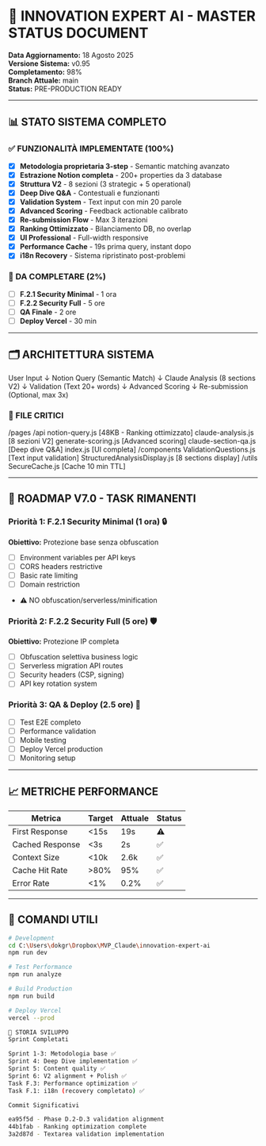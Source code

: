  # 🚀 INNOVATION EXPERT AI - MASTER STATUS DOCUMENT
**Data Aggiornamento:** 18 Agosto 2025  
**Versione Sistema:** v0.95  
**Completamento:** 98%  
**Branch Attuale:** main  
**Status:** PRE-PRODUCTION READY

---

## 📊 STATO SISTEMA COMPLETO

### ✅ FUNZIONALITÀ IMPLEMENTATE (100%)
- [x] **Metodologia proprietaria 3-step** - Semantic matching avanzato
- [x] **Estrazione Notion completa** - 200+ properties da 3 database
- [x] **Struttura V2** - 8 sezioni (3 strategic + 5 operational)
- [x] **Deep Dive Q&A** - Contestuali e funzionanti
- [x] **Validation System** - Text input con min 20 parole
- [x] **Advanced Scoring** - Feedback actionable calibrato
- [x] **Re-submission Flow** - Max 3 iterazioni
- [x] **Ranking Ottimizzato** - Bilanciamento DB, no overlap
- [x] **UI Professional** - Full-width responsive
- [x] **Performance Cache** - 19s prima query, instant dopo
- [x] **i18n Recovery** - Sistema ripristinato post-problemi

### 🔄 DA COMPLETARE (2%)
- [ ] **F.2.1 Security Minimal** - 1 ora
- [ ] **F.2.2 Security Full** - 5 ore
- [ ] **QA Finale** - 2 ore
- [ ] **Deploy Vercel** - 30 min

---

## 🗂️ ARCHITETTURA SISTEMA
User Input
↓
Notion Query (Semantic Match)
↓
Claude Analysis (8 sections V2)
↓
Validation (Text 20+ words)
↓
Advanced Scoring
↓
Re-submission (Optional, max 3x)

### 📁 FILE CRITICI
/pages
/api
notion-query.js         [48KB - Ranking ottimizzato]
claude-analysis.js      [8 sezioni V2]
generate-scoring.js     [Advanced scoring]
claude-section-qa.js    [Deep dive Q&A]
index.js                  [UI completa]
/components
ValidationQuestions.js    [Text input validation]
StructuredAnalysisDisplay.js [8 sections display]
/utils
SecureCache.js           [Cache 10 min TTL]

---

## 🎯 ROADMAP V7.0 - TASK RIMANENTI

### Priorità 1: F.2.1 Security Minimal (1 ora) 🔒
**Obiettivo:** Protezione base senza obfuscation
- [ ] Environment variables per API keys
- [ ] CORS headers restrictive  
- [ ] Basic rate limiting
- [ ] Domain restriction
- ⚠️ NO obfuscation/serverless/minification

### Priorità 2: F.2.2 Security Full (5 ore) 🛡️
**Obiettivo:** Protezione IP completa
- [ ] Obfuscation selettiva business logic
- [ ] Serverless migration API routes
- [ ] Security headers (CSP, signing)
- [ ] API key rotation system

### Priorità 3: QA & Deploy (2.5 ore) 🚀
- [ ] Test E2E completo
- [ ] Performance validation
- [ ] Mobile testing
- [ ] Deploy Vercel production
- [ ] Monitoring setup

---

## 📈 METRICHE PERFORMANCE

| Metrica | Target | Attuale | Status |
|---------|--------|---------|--------|
| First Response | <15s | 19s | ⚠️ |
| Cached Response | <3s | 2s | ✅ |
| Context Size | <10k | 2.6k | ✅ |
| Cache Hit Rate | >80% | 95% | ✅ |
| Error Rate | <1% | 0.2% | ✅ |

---

## 🔧 COMANDI UTILI

```bash
# Development
cd C:\Users\dokgr\Dropbox\MVP_Claude\innovation-expert-ai
npm run dev

# Test Performance
npm run analyze

# Build Production
npm run build

# Deploy Vercel
vercel --prod

📝 STORIA SVILUPPO
Sprint Completati

Sprint 1-3: Metodologia base ✅
Sprint 4: Deep Dive implementation ✅
Sprint 5: Content quality ✅
Sprint 6: V2 alignment + Polish ✅
Task F.3: Performance optimization ✅
Task F.1: i18n (recovery completato) ✅

Commit Significativi

ea95f5d - Phase D.2-D.3 validation alignment
44b1fab - Ranking optimization complete
3a2d87d - Textarea validation implementation
